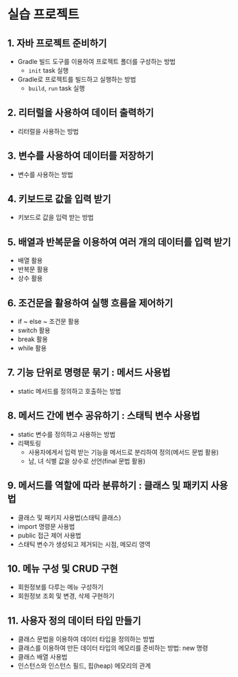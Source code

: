 # 실습 프로젝트

## 1. 자바 프로젝트 준비하기

- Gradle 빌드 도구를 이용하여 프로젝트 폴더를 구성하는 방법
  - `init` task 실행
- Gradle로 프로젝트를 빌드하고 실행하는 방법
  - `build`, `run` task 실행

## 2. 리터럴을 사용하여 데이터 출력하기

- 리터럴을 사용하는 방법

## 3. 변수를 사용하여 데이터를 저장하기

- 변수를 사용하는 방법

## 4. 키보드로 값을 입력 받기

- 키보드로 값을 입력 받는 방법

## 5. 배열과 반복문을 이용하여 여러 개의 데이터를 입력 받기

- 배열 활용
- 반복문 활용
- 상수 활용

## 6. 조건문을 활용하여 실행 흐름을 제어하기

- if ~ else ~ 조건문 활용
- switch 활용
- break 활용 
- while 활용

## 7. 기능 단위로 명령문 묶기 : 메서드 사용법

- static 메서드를 정의하고 호출하는 방법 

## 8. 메서드 간에 변수 공유하기 : 스태틱 변수 사용법

- static 변수를 정의하고 사용하는 방법
- 리팩토링
  - 사용자에게서 입력 받는 기능을 메서드로 분리하여 정의(메서드 문법 활용)
  - 남, 녀 식별 값을 상수로 선언(final 문법 활용)

## 9. 메서드를 역할에 따라 분류하기 : 클래스 및 패키지 사용법

- 클래스 및 패키지 사용법(스태틱 클래스)
- import 명령문 사용법
- public 접근 제어 사용법
- 스태틱 변수가 생성되고 제거되는 시점, 메모리 영역
 
## 10. 메뉴 구성 및 CRUD 구현

- 회원정보를 다루는 메뉴 구성하기
- 회원정보 조회 및 변경, 삭제 구현하기

<!-- $ java ...
나의 목록 관리시스템
----------------------------
1. 회원등록
2. 회원목록
3. 회원조회
4. 회원변경
5. 회원삭제
6. 종료
> menu
1. 회원등록
2. 회원목록
3. 회원조회
4. 회원변경
5. 회원삭제
6. 종료
> 4
번호? 5
해당 번호의 회원이 없습니다!
메인> 4
번호? 2
이름(홍길동)? 임꺽정
이메일(hong@test.com)? leem@test.com
새암호? 1212
성별(여성)?
1. 남자
2. 여자
> 1
메인> 5
번호? 7
해당 번호의 회원이 없습니다!
메인> 5
번호? 2
삭제했습니다.
메인> -->

## 11. 사용자 정의 데이터 타입 만들기

- 클래스 문법을 이용하여 데이터 타입을 정의하는 방법
- 클래스를 이용하여 만든 데이터 타입의 메모리를 준비하는 방법: new 명령
- 클래스 배열 사용법
- 인스턴스와 인스턴스 필드, 힙(heap) 메모리의 관계


